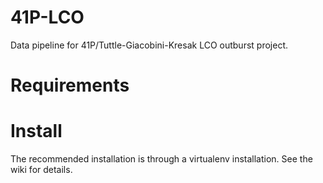 # 41P-LCO
Data pipeline for 41P/Tuttle-Giacobini-Kresak LCO outburst project.

# Requirements

# Install
The recommended installation is through a virtualenv installation.  See the wiki for details.
